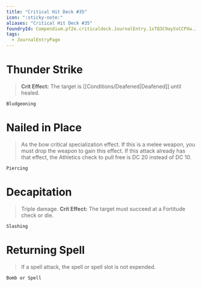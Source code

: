 ```yaml
---
title: "Critical Hit Deck #35"
icon: ":sticky-note:"
aliases: "Critical Hit Deck #35"
foundryId: Compendium.pf2e.criticaldeck.JournalEntry.1xTQ3C9aySvCCPXw.JournalEntryPage.uYcfVZMr3ykQgRXN
tags:
  - JournalEntryPage
---
```

# Thunder Strike

> **Crit Effect:** The target is [[Conditions/Deafened|Deafened]] until healed.

`Bludgeoning`

# Nailed in Place

> As the bow critical specialization effect. If this is a melee weapon, you must drop the weapon to gain this effect. If this attack already has that effect, the Athletics check to pull free is DC 20 instead of DC 10.

`Piercing`

# Decapitation

> Triple damage. **Crit Effect:** The target must succeed at a Fortitude check or die.

`Slashing`

# Returning Spell

> If a spell attack, the spell or spell slot is not expended.

`Bomb or Spell`